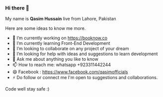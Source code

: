 ### Hi there 👋

My name is **Qasim Hussain** live from Lahore, Pakistan

Here are some ideas to know me more. 

- 🔭 I’m currently working on https://booknow.co
- 🌱 I’m currently learning Front-End Development 
- 👯 I’m looking to collaborate on any project of your dream
- 🤔 I’m looking for help with ideas and suggestions to learn development 
- 💬 Ask me about anything you like to know 
- 📫 How to reach me: whatsapp +923311442244
- 😄 Facebook : https://www.facebook.com/qasimofficials
- ⚡ Do follow or connect me I'm open to suggestions and collaborations. 

Code well stay safe :)
